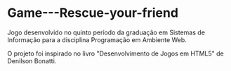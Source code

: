 # Game---Rescue-your-friend

Jogo desenvolvido no quinto período da graduação em Sistemas de Informação para a disciplina Programação em Ambiente Web.

O projeto foi inspirado no livro "Desenvolvimento de Jogos em HTML5" de Denilson Bonatti. 
